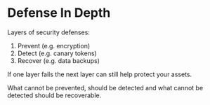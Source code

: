 # Defense In Depth

Layers of security defenses:

1. Prevent (e.g. encryption)
2. Detect (e.g. canary tokens)
3. Recover (e.g. data backups)

If one layer fails the next layer can still help protect your assets.

What cannot be prevented, should be detected and what cannot be detected should be recoverable.
